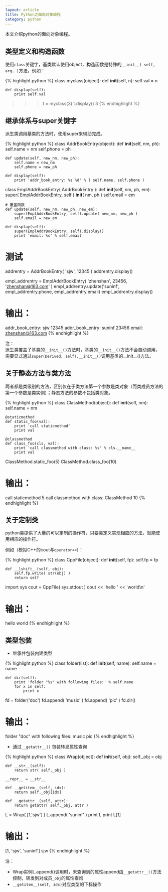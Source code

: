 ```yaml
---
layout: article
title: Python之面向对象编程
category: python
---
```

本文介绍python的面向对象编程。

## 类型定义和构造函数

使用`class`关键字，基类默认使用object，构造函数是特殊的`__init__( self, arg… )`方法，例如：

{% highlight python %}
class myclass(object):
    def __init__(self, n):
        self.val = n
       
    def display(self):
        print self.val
       
>>> t = myclass(3)
>>> t.display()
3
{% endhighlight %}
 
 
## 继承体系与super关键字

派生类调用基类的方法时，使用super来辅助完成。

{% highlight python %}
class AddrBookEntry(object):
    def __init__(self, nm, ph):
        self.name = nm
        self.phone = ph
       
    def update(self, new_nm, new_ph):
        self.name = new_nm
        self.phone = new_ph
       
    def display(self):
        print 'addr_book_entry: %s %d' % ( self.name, self.phone )
       
class EmplAddrBookEntry( AddrBookEntry ):
    def __init__(self, nm, ph, em):
        super( EmplAddrBookEntry, self ).__init__( nm, ph )
        self.email = em
   
    # 覆盖函数
    def update(self, new_nm, new_ph, new_em):
        super(EmplAddrBookEntry, self).update( new_nm, new_ph )
        self.email = new_em
   
    def display(self):
        super(EmplAddrBookEntry, self).display()
        print 'email: %s' % self.email
 
# 测试
addrentry = AddrBookEntry( 'sjw', 12345 )
addrentry.display()
 
empl_addrentry = EmplAddrBookEntry( 'zhenshan', 23456, 'zhenshan@163.com' )
empl_addrentry.update('suninf', empl_addrentry.phone, empl_addrentry.email)
empl_addrentry.display()
 
# 输出：
addr_book_entry: sjw 12345
addr_book_entry: suninf 23456
email: zhenshan@163.com
{% endhighlight %}

注：  
派生类覆盖了基类的`__init__()`方法时，基类的`__init__()`方法不会自动调用，需要显式通过`super(Derived, self).__init__()`调用基类的__init__()方法。
 
 
## 关于静态方法与类方法

两者都是类级别的方法，区别仅在于类方法第一个参数是类对象（而类成员方法的第一个参数是类实例）；静态方法的参数不包括类对象。
 
{% highlight python %}
class ClassMethod(object):
    def __init__(self, nm):
        self.name = nm
   
    @staticmethod
    def static_foo(val):
        print 'call staticmethod'
        print val
   
    @classmethod
    def class_foo(cls, val):
        print 'call classmethod with class: %s' % cls.__name__
        print val
 
 
ClassMethod.static_foo(5)
ClassMethod.class_foo(10)
 
# 输出：
call staticmethod
5
call classmethod with class: ClassMethod
10
{% endhighlight %}
 
## 关于定制类

python类提供了大量的可以定制的操作符，只要类定义实现相应的方法，就能使用相应的操作符。

例如（模拟C++的cout与`operator<<`）：

{% highlight python %}
class CppFile(object):
    def __init__(self, fp):
        self.fp = fp
   
    def __lshift__(self, obj):
        self.fp.write( str(obj) )
        return self
   
import sys
cout = CppFile( sys.stdout )
cout << 'hello ' << 'world\n'
 
# 输出：
hello world
{% endhighlight %}

## 类型包装

- 继承并包装内建类型

{% highlight python %}
class folder(list):
    def __init__(self, name):
        self.name = name
   
    def dir(self):
        print 'folder "%s" with following files:' % self.name
        for x in self:
            print x
 
fd = folder('doc')
fd.append( 'music' )
fd.append( 'pic' )
fd.dir()
 
# 输出：
folder "doc" with following files:
music
pic
{% endhighlight %}
 

- 通过`__getattr__()` 包装转发属性查询

{% highlight python %}
class Wrap(object):
    def __init__(self, obj):
        self._obj = obj
   
    def __str__(self):
        return str( self._obj )
   
    __repr__ = __str__
   
    def __getitem__(self, idx):
        return self._obj[idx]
   
    def __getattr__(self, attr):
        return getattr( self._obj, attr )
 
 
L = Wrap( [1,'sjw'] )
L.append( 'suninf' )
print L
print L[1]
 
# 输出：
[1, 'sjw', 'suninf']
sjw
{% endhighlight %}

注：

- Wrap实例L.append()调用时，未查询到的属性append由`__getattr__()`方法控制，转发到对成员`_obj`的属性查询
- `__getitem__(self, idx)`对应类型的下标操作
